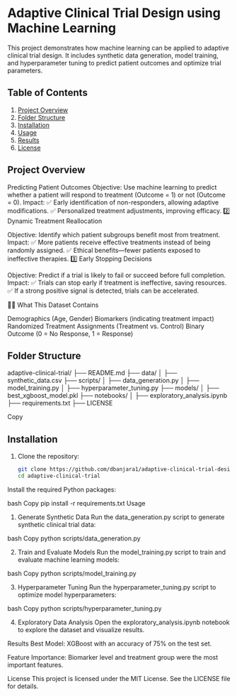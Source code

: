 # Adaptive Clinical Trial Design using Machine Learning

This project demonstrates how machine learning can be applied to adaptive clinical trial design. It includes synthetic data generation, model training, and hyperparameter tuning to predict patient outcomes and optimize trial parameters.

## Table of Contents
1. [Project Overview](#project-overview)
2. [Folder Structure](#folder-structure)
3. [Installation](#installation)
4. [Usage](#usage)
5. [Results](#results)
6. [License](#license)

## Project Overview
Predicting Patient Outcomes
Objective: Use machine learning to predict whether a patient will respond to treatment (Outcome = 1) or not (Outcome = 0).
Impact:
✅ Early identification of non-responders, allowing adaptive modifications.
✅ Personalized treatment adjustments, improving efficacy.
2️⃣ Dynamic Treatment Reallocation

Objective: Identify which patient subgroups benefit most from treatment.
Impact:
✅ More patients receive effective treatments instead of being randomly assigned.
✅ Ethical benefits—fewer patients exposed to ineffective therapies.
3️⃣ Early Stopping Decisions

Objective: Predict if a trial is likely to fail or succeed before full completion.
Impact:
✅ Trials can stop early if treatment is ineffective, saving resources.
✅ If a strong positive signal is detected, trials can be accelerated.

🧑‍🔬 What This Dataset Contains

Demographics (Age, Gender)
Biomarkers (indicating treatment impact)
Randomized Treatment Assignments (Treatment vs. Control)
Binary Outcome (0 = No Response, 1 = Response)

## Folder Structure

adaptive-clinical-trial/
├── README.md
├── data/
│ ├── synthetic_data.csv
├── scripts/
│ ├── data_generation.py
│ ├── model_training.py
│ ├── hyperparameter_tuning.py
├── models/
│ ├── best_xgboost_model.pkl
├── notebooks/
│ ├── exploratory_analysis.ipynb
├── requirements.txt
├── LICENSE

Copy

## Installation
1. Clone the repository:
   ```bash
   git clone https://github.com/dbanjara1/adaptive-clinical-trial-design-ML.git
   cd adaptive-clinical-trial
Install the required Python packages:

bash
Copy
pip install -r requirements.txt
Usage
1. Generate Synthetic Data
Run the data_generation.py script to generate synthetic clinical trial data:

bash
Copy
python scripts/data_generation.py

2. Train and Evaluate Models
Run the model_training.py script to train and evaluate machine learning models:

bash
Copy
python scripts/model_training.py

3. Hyperparameter Tuning
Run the hyperparameter_tuning.py script to optimize model hyperparameters:

bash
Copy
python scripts/hyperparameter_tuning.py

4. Exploratory Data Analysis
Open the exploratory_analysis.ipynb notebook to explore the dataset and visualize results.

Results
Best Model: XGBoost with an accuracy of 75% on the test set.

Feature Importance: Biomarker level and treatment group were the most important features.

License
This project is licensed under the MIT License. See the LICENSE file for details.
